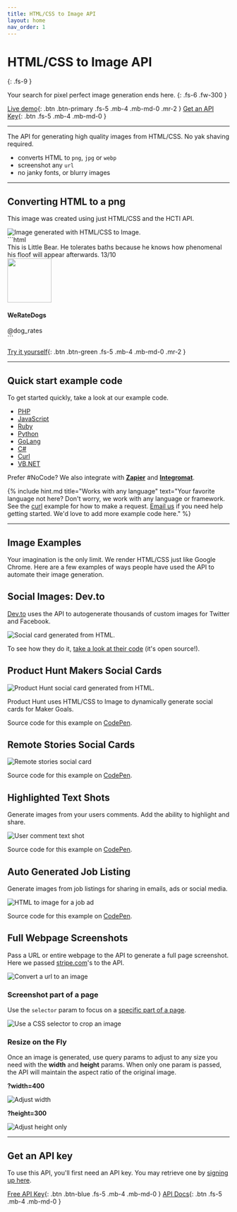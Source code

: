 ```yaml
---
title: HTML/CSS to Image API
layout: home
nav_order: 1
---
```


# HTML/CSS to Image API
{: .fs-9 }

Your search for pixel perfect image generation ends here.
{: .fs-6 .fw-300 }

[Live demo](https://htmlcsstoimage.com/demo){: .btn .btn-primary .fs-5 .mb-4 .mb-md-0 .mr-2 }
[Get an API Key](https://htmlcsstoimage.com){: .btn .fs-5 .mb-4 .mb-md-0 }
<hr>

The API for generating high quality images from HTML/CSS. No yak shaving required.

- converts HTML to `png`, `jpg` or `webp`
- screenshot any `url`
- no janky fonts, or blurry images

<hr>

## Converting HTML to a png
This image was created using just HTML/CSS and the HCTI API.

<div class="code-example" markdown="1">
  <div class="hcti-container">
    <img
      alt="Image generated with HTML/CSS to Image."
      loading="lazy"
      ix-path="/assets/images/dog-rates-example.png"
      sizes="400px"
      ix-params='{
        "w": 400,
        "format": "auto"
      }'>
  </div>
</div>
```html
<div class="p-4 text-center mt-4" style="width: 500px">
  <span class="tweet-text mb-4">
    This is Little Bear. He tolerates baths because he knows how phenomenal his
    floof will appear afterwards. 13/10
  </span>
  <div class="mt-2 p-4">
    <img src="https://pbs.twimg.com/profile_images/1267972589722296320/XBr04M6J_400x400.jpg" class="rounded-circle shadow border mt-4" width="100px">
  </div>
  <h4 class="mt-2">
    WeRateDogs
  </h4>
  <span class="text-muted">@dog_rates</span>
</div>

<!-- Include external CSS, JavaScript or Fonts! -->
<link href="https://stackpath.bootstrapcdn.com/bootstrap/4.5.0/css/bootstrap.min.css" rel="stylesheet" integrity="sha384-9aIt2nRpC12Uk9gS9baDl411NQApFmC26EwAOH8WgZl5MYYxFfc+NcPb1dKGj7Sk" crossorigin="anonymous">

<link href="https://fonts.googleapis.com/css2?family=Cabin:wght@700&display=swap" rel="stylesheet">
```


[Try it yourself](https://htmlcsstoimage.com/demo){: .btn .btn-green .fs-5 .mb-4 .mb-md-0 .mr-2 }

<hr>

## Quick start example code

To get started quickly, take a look at our example code.

- [PHP](/example-code/php)
- [JavaScript](/example-code/javascript)
- [Ruby](/example-code/ruby)
- [Python](/example-code/python)
- [GoLang](/example-code/go)
- [C#](/example-code/c)
- [Curl](/example-code/curl)
- [VB.NET](/example-code/vb.net)

Prefer #NoCode? We also integrate with **[Zapier](getting-started/zapier-integration)** and **[Integromat](getting-started/integromat-integration)**.

{% include hint.md title="Works with any language" text="Your favorite language not here? Don't worry, we work with any language or framework. See the [curl](example-code/curl.md) example for how to make a request. [Email us](mailto:support@htmlcsstoimage.com) if you need help getting started. We'd love to add more example code here." %}

<hr>

## Image Examples

Your imagination is the only limit. We render HTML/CSS just like Google Chrome. Here are a few examples of ways people have used the API to automate their image generation.

## Social Images: Dev.to

[Dev.to](https://dev.to) uses the API to autogenerate thousands of custom images for Twitter and Facebook.

<img
  alt="Social card generated from HTML."
  loading="lazy"
  ix-path="/assets/images/image%20%2823%29.png"
  sizes="400px"
  ix-params='{
    "w": 400,
    "format": "auto"
  }'>


To see how they do it, [take a look at their code](https://github.com/thepracticaldev/dev.to/blob/master/app/controllers/social_previews_controller.rb) \(it's open source!\).

## Product Hunt Makers Social Cards

<img
  alt="Product Hunt social card generated from HTML."
  loading="lazy"
  ix-path="/assets/images/f356dffe-d99f-487e-bb16-74dc076c0657.jpeg"
  sizes="400px"
  ix-params='{
    "w": 400,
    "format": "auto"
  }'>


Product Hunt uses HTML/CSS to Image to dynamically generate social cards for Maker Goals.

Source code for this example on [CodePen](https://codepen.io/ayrtonbe/pen/ZmWBMw).

## Remote Stories Social Cards

<img
  alt="Remote stories social card"
  ix-path="/assets/images/7e2da2be-7328-4746-ae69-418b295360ae.jpeg"
  loading="lazy"
  sizes="400px"
  ix-params='{
    "w": 400,
    "format": "auto"
  }'>

Source code for this example on [CodePen](https://codepen.io/ayrtonbe/pen/pQLyKN).

## Highlighted Text Shots

Generate images from your users comments. Add the ability to highlight and share.

<img
  alt="User comment text shot"
  ix-path="/assets/images/textshot2.png"
  sizes="400px"
  loading="lazy"
  ix-params='{
    "w": 400,
    "format": "auto"
  }'>

Source code for this example on [CodePen](https://codepen.io/mscccc/pen/yRzBWP).

## Auto Generated Job Listing

Generate images from job listings for sharing in emails, ads or social media.

<img
  alt="HTML to image for a job ad"
  ix-path="/assets/images/jobad.jpeg"
  sizes="400px"
  loading="lazy"
  ix-params='{
    "w": 400,
    "format": "auto"
  }'>

Source code for this example on [CodePen](https://codepen.io/mscccc/pen/xyXKrj).

## Full Webpage Screenshots

Pass a URL or entire webpage to the API to generate a full page screenshot. Here we passed [stripe.com](https://stripe.com)'s to the API.

<img
  alt="Convert a url to an image"
  ix-path="/assets/images/stripe.png"
  sizes="400px"
  loading="lazy"
  ix-params='{
    "w": 400,
    "format": "auto"
  }'>

### Screenshot part of a page
Use the `selector` param to focus on a [specific part of a page](/getting-started/url-to-image/#screenshot-part-of-a-page-with-selector).

<img
  alt="Use a CSS selector to crop an image"
  ix-path="/assets/images/url-selector-example.png"
  sizes="600px"
  ix-params='{
    "w": 600,
    "format": "auto"
  }'>

### Resize on the Fly

Once an image is generated, use query params to adjust to any size you need with the **width** and **height** params. When only one param is passed, the API will maintain the aspect ratio of the original image.

**?width=400**

<img
  alt="Adjust width"
  ix-path="/assets/images/w400.jpeg"
  sizes="400px"
  loading="lazy"
  ix-params='{
    "w": 400,
    "format": "auto"
  }'>

**?height=300**

<img
  alt="Adjust height only"
  loading="lazy"
  ix-path="/assets/images/h300.jpeg"
  sizes="400px"
  loading="lazy"
  ix-params='{
    "w": 400,
    "format": "auto"
  }'>

<hr>

## Get an API key

To use this API, you'll first need an API key. You may retrieve one by [signing up here](https://htmlcsstoimage.com).

<a href="https://htmlcsstoimage.com" target="_blank">Free API Key</a>{: .btn .btn-blue .fs-5 .mb-4 .mb-md-0 }
[API Docs](/api-endpoints){: .btn .fs-5 .mb-4 .mb-md-0 }
